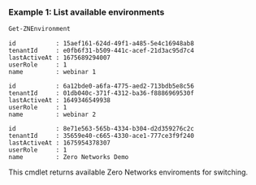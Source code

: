 ### Example 1: List available environments
```powershell
Get-ZNEnvironment
```

```output
id           : 15aef161-624d-49f1-a485-5e4c16948ab8
tenantId     : e0fb6f31-b509-441c-acef-21d3ac95d7c4
lastActiveAt : 1675689294007
userRole     : 1
name         : webinar 1

id           : 6a12bde0-a6fa-4775-aed2-713bdb5e8c56
tenantId     : 01db040c-371f-4312-ba36-f8886969530f
lastActiveAt : 1649346549938
userRole     : 1
name         : webinar 2

id           : 8e71e563-565b-4334-b304-d2d359276c2c
tenantId     : 35659e40-c665-4330-ace1-777ce3f9f240
lastActiveAt : 1675954378307
userRole     : 1
name         : Zero Networks Demo
```

This cmdlet returns available Zero Networks enviroments for switching.
